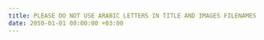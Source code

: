 ```yaml
---
title: PLEASE DO NOT USE ARABIC LETTERS IN TITLE AND IMAGES FILENAMES
date: 2050-01-01 00:00:00 +03:00
---
```


